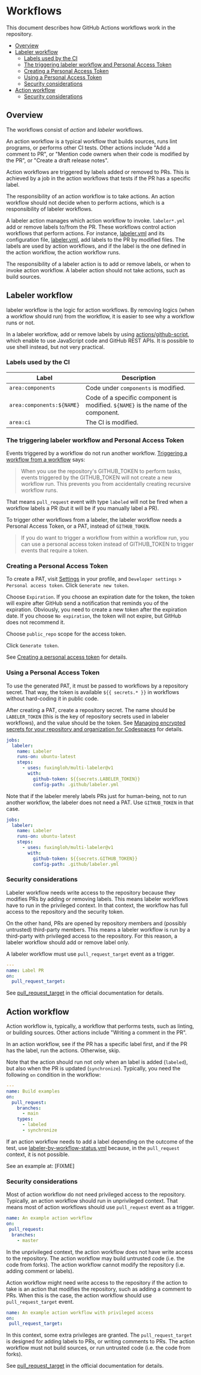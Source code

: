 # Workflows

This document describes how GitHub Actions workflows work in the repository.

<!-- vim-markdown-toc GFM -->

* [Overview](#overview)
* [Labeler workflow](#labeler-workflow)
    * [Labels used by the CI](#labels-used-by-the-ci)
    * [The triggering labeler workflow and Personal Access Token](#the-triggering-labeler-workflow-and-personal-access-token)
    * [Creating a Personal Access Token](#creating-a-personal-access-token)
    * [Using a Personal Access Token](#using-a-personal-access-token)
    * [Security considerations](#security-considerations)
* [Action workflow](#action-workflow)
    * [Security considerations](#security-considerations-1)

<!-- vim-markdown-toc -->

## Overview

The workflows consist of _action_ and _labeler_ workflows.

An action workflow is a typical workflow that builds sources, runs lint
programs, or performs other CI tests. Other actions include "Add a comment to
PR", or "Mention code owners when their code is modified by the PR", or
"Create a draft release notes".

Action workflows are triggered by labels added or removed to PRs. This is
achieved by a job in the action workflows that tests if the PR has a specific
label.

The responsibility of an action workflow is to take actions. An action
workflow should not decide when to perform actions, which is a responsibility
of labeler workflows.

A labeler action manages which action workflow to invoke.  `labeler*.yml` add
or remove labels to/from the PR. These workflows control action workflows
that perform actions. For instance, [labeler.yml](labeler.yml) and its
configuration file, [labeler.yml](../labeler.yml), add labels to
the PR by modified files. The labels are used by action workflows, and if the
label is the one defined in the action workflow, the action workflow runs.

The responsibility of a labeler action is to add or remove labels, or when to
invoke action workflow. A labeler action should not take actions, such as
build sources.

## Labeler workflow

labeler workflow is the logic for action workflows. By removing logics (when
a workflow should run) from the workflow, it is easier to see why a workflow
runs or not.

In a labeler workflow, add or remove labels by using
[actions/github-script](https://github.com/actions/github-script), which
enable to use JavaScript code and GitHub REST APIs. It is possible to use
shell instead, but not very practical.

### Labels used by the CI

| Label             | Description                          |
|-------------------|--------------------------------------|
| `area:components` | Code under `components` is modified. |
| `area:components:${NAME}` | Code of a specific component is modified. `${NAME}` is the name of the component. |
| `area:ci` | The CI is modified. |

### The triggering labeler workflow and Personal Access Token

Events triggered by a workflow do not run another workflow.
[Triggering a workflow from a workflow](https://docs.github.com/en/actions/using-workflows/triggering-a-workflow#triggering-a-workflow-from-a-workflow)
says:

> When you use the repository's GITHUB_TOKEN to perform tasks, events
> triggered by the GITHUB_TOKEN will not create a new workflow run. This
> prevents you from accidentally creating recursive workflow runs.

That means `pull_request` event with type `labeled` will not be fired when a
workflow labels a PR (but it will be if you manually label a PR).

To trigger other workflows from a labeler, the labeler workflow needs a
Personal Access Token, or a PAT, instead of `GITHUB_TOKEN`.

> If you do want to trigger a workflow from within a workflow run, you can use
> a personal access token instead of GITHUB_TOKEN to trigger events that
> require a token.

### Creating a Personal Access Token

To create a PAT, visit [Settings](https://github.com/settings/profile) in your
profile, and `Developer settings` > `Personal access token`. Click `Generate
new token`.

Choose `Expiration`. If you choose an expiration date for the token, the token
will expire after GitHub send a notification that reminds you of the
expiration. Obviously, you need to create a new token after the expiration
date.  If you choose `No expiration`, the token will not expire, but GitHub
does not recommend it.

Choose `public_repo` scope for the access token.

Click `Generate token`.

See
[Creating a personal access token](https://docs.github.com/en/authentication/keeping-your-account-and-data-secure/creating-a-personal-access-token)
for details.

### Using a Personal Access Token

To use the generated PAT, it must be passed to workflows by a repository
secret. That way, the token is available `${{ secrets.* }}` in workflows
without hard-coding it in public code.

After creating a PAT, create a repository secret. The name should be
`LABELER_TOKEN` (this is the key of repository secrets used in labeler
workflows), and the value should be the token. See
[Managing encrypted secrets for your repository and organization for Codespaces](https://docs.github.com/en/codespaces/managing-codespaces-for-your-organization/managing-encrypted-secrets-for-your-repository-and-organization-for-codespaces)
for details.

```yaml
jobs:
  labeler:
    name: Labeler
    runs-on: ubuntu-latest
    steps:
      - uses: fuxingloh/multi-labeler@v1
        with:
          github-token: ${{secrets.LABELER_TOKEN}}
          config-path: .github/labeler.yml
```

Note that if the labeler merely labels PRs just for human-being, not to run
another workflow, the labeler does not need a PAT. Use `GITHUB_TOKEN` in that
case.

```yaml
jobs:
  labeler:
    name: Labeler
    runs-on: ubuntu-latest
    steps:
      - uses: fuxingloh/multi-labeler@v1
        with:
          github-token: ${{secrets.GITHUB_TOKEN}}
          config-path: .github/labeler.yml
```

### Security considerations

Labeler workflow needs write access to the repository because they modifies
PRs by adding or removing labels. This means labeler workflows have to run in
the privileged context. In that context, the workflow has full access to the
repository and the security token.

On the other hand, PRs are opened by repository members and (possibly
untrusted) third-party members. This means a labeler workflow is run by a
third-party with privileged access to the repository. For this reason, a
labeler workflow should add or remove label only.

A labeler workflow must use `pull_request_target` event as a trigger.

```yaml
---
name: Label PR
on:
  pull_request_target:
```
See
[pull_request_target](https://docs.github.com/en/actions/using-workflows/events-that-trigger-workflows#pull_request_target)
in the official documentation for details.

## Action workflow

Action workflow is, typically, a workflow that performs tests, such as
linting, or building sources. Other actions include "Writing a comment in the
PR".

In an action workflow, see if the PR has a specific label first, and if the PR
has the label, run the actions. Otherwise, skip.

Note that the action should run not only when an label is added (`labeled`),
but also when the PR is updated (`synchronize`). Typically, you need the
following `on` condition in the workflow:

```yaml
---
name: Build examples
on:
  pull_request:
    branches:
      - main
    types:
      - labeled
      - synchronize
```

If an action workflow needs to add a label depending on the outcome of the
test, use [labeler-by-workflow-status.yml](labeler-by-workflow-status.yml)
because, in the `pull_request` context, it is not possible.

See an example at: [FIXME]

### Security considerations

Most of action workflow do not need privileged access to the repository.
Typically, an action workflow should run in unprivileged context. That means
most of action workflows should use `pull_request` event as a trigger.

```yaml
name: An example action workflow
on:
 pull_request:
  branches:
    - master
```

In the unprivileged context, the action workflow does not have write access to
the repository. The action workflow may build untrusted code (i.e. the code
from forks). The action workflow cannot modify the repository (i.e. adding
comment or labels).

Action workflow might need write access to the repository if the action to take
is an action that modifies the repository, such as adding a comment to PRs.
When this is the case, the action workflow should use `pull_request_target`
event.

```yaml
name: An example action workflow with privileged access
on:
 pull_request_target:
```

In this context, some extra privileges are granted. The `pull_request_target`
is designed for adding labels to PRs, or writing comments to PRs. The action
workflow must not build sources, or run untrusted code (i.e. the code from
forks).

See
[pull_request_target](https://docs.github.com/en/actions/using-workflows/events-that-trigger-workflows#pull_request_target)
in the official documentation for details.

